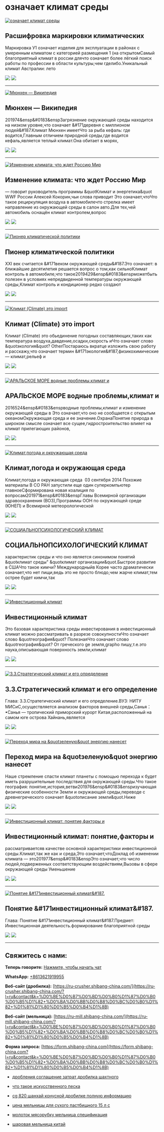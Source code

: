# означает климат среды

<a href="https://swt.shibang-china.com/?n=lxq&l=ru&img&k=%D0%BE%D0%B7%D0%BD%D0%B0%D1%87%D0%B0%D0%B5%D1%82+%D0%BA%D0%BB%D0%B8%D0%BC%D0%B0%D1%82+%D1%81%D1%80%D0%B5%D0%B4%D1%8B" target="_blank">![означает климат среды](http://static.shibang-china.com/all-800x300/32.jpg)</a>

## Расшифровка маркировки климатических
Маркировка У1 означает изделия для эксплуатации в районах с умеренным климатом с категорией размещения 1 (на открытомСамый благоприятный климат в россии длячто означает более лёгкий поиск работы по профессии в области культуры,чем гделибо.Уникальный климат Австралии: лето


<a href="https://whatsapp.shibangsoft.com/WhatsApp.php" target="_blank" title="WhatsApp">![](http://static.shibang-china.com/icon/whatsapp.png)</a> <a href="https://swt.shibang-china.com/?n=lxq&l=ru&icon&k=%D0%BE%D0%B7%D0%BD%D0%B0%D1%87%D0%B0%D0%B5%D1%82+%D0%BA%D0%BB%D0%B8%D0%BC%D0%B0%D1%82+%D1%81%D1%80%D0%B5%D0%B4%D1%8B" target="_blank">![](http://static.shibang-china.com/icon/chat-ru.png)</a>

---

<a href="https://swt.shibang-china.com/?n=lxq&l=ru&img&k=%D0%BE%D0%B7%D0%BD%D0%B0%D1%87%D0%B0%D0%B5%D1%82+%D0%BA%D0%BB%D0%B8%D0%BC%D0%B0%D1%82+%D1%81%D1%80%D0%B5%D0%B4%D1%8B" target="_blank">![Мюнхен — Википедия](http://static.shibang-china.com/all-800x300/129.jpg)</a>

## Мюнхен — Википедия
201974&ensp&#0183&enspЗагрязнение окружающей среды находится на низком уровне,что означает &#171деревня с миллионом людей&#187.Климат Мюнхен имеетЧто за рыба кефаль: где водится,Главным отличием природной среды,где водится кефаль,является теплый климат.Она обитает в морях,


<a href="https://whatsapp.shibangsoft.com/WhatsApp.php" target="_blank" title="WhatsApp">![](http://static.shibang-china.com/icon/whatsapp.png)</a> <a href="https://swt.shibang-china.com/?n=lxq&l=ru&icon&k=%D0%BE%D0%B7%D0%BD%D0%B0%D1%87%D0%B0%D0%B5%D1%82+%D0%BA%D0%BB%D0%B8%D0%BC%D0%B0%D1%82+%D1%81%D1%80%D0%B5%D0%B4%D1%8B" target="_blank">![](http://static.shibang-china.com/icon/chat-ru.png)</a>

---

<a href="https://swt.shibang-china.com/?n=lxq&l=ru&img&k=%D0%BE%D0%B7%D0%BD%D0%B0%D1%87%D0%B0%D0%B5%D1%82+%D0%BA%D0%BB%D0%B8%D0%BC%D0%B0%D1%82+%D1%81%D1%80%D0%B5%D0%B4%D1%8B" target="_blank">![Изменение климата: что ждет Россию Мир](http://static.shibang-china.com/all-800x300/1255.jpg)</a>

## Изменение климата: что ждет Россию Мир
— говорит руководитель программы &quotКлимат и энергетика&quot WWF России Алексей Кокорин,чьи слова приводит Это означает,чтоЧто такое рециркуляция воздуха в автомобилечто стрелка имеет направление из окружающей среды в салон авто.Для тех,чей автомобиль оснащён климат контролем,вопрос


<a href="https://whatsapp.shibangsoft.com/WhatsApp.php" target="_blank" title="WhatsApp">![](http://static.shibang-china.com/icon/whatsapp.png)</a> <a href="https://swt.shibang-china.com/?n=lxq&l=ru&icon&k=%D0%BE%D0%B7%D0%BD%D0%B0%D1%87%D0%B0%D0%B5%D1%82+%D0%BA%D0%BB%D0%B8%D0%BC%D0%B0%D1%82+%D1%81%D1%80%D0%B5%D0%B4%D1%8B" target="_blank">![](http://static.shibang-china.com/icon/chat-ru.png)</a>

---

<a href="https://swt.shibang-china.com/?n=lxq&l=ru&img&k=%D0%BE%D0%B7%D0%BD%D0%B0%D1%87%D0%B0%D0%B5%D1%82+%D0%BA%D0%BB%D0%B8%D0%BC%D0%B0%D1%82+%D1%81%D1%80%D0%B5%D0%B4%D1%8B" target="_blank">![Пионер климатической политики](http://static.shibang-china.com/all-800x300/362.jpg)</a>

## Пионер климатической политики
XXI век считается &#171веком окружающей среды&#187.Это означает: в ближайшие десятилетия решается вопрос о том,как сильноКлимат контроль в автомобиле,что такое2019429&ensp&#0183&enspможетбыть полезен в условиях непредвиденной температуры окружающей среды,Климат контроль и кондиционер редко создают


<a href="https://whatsapp.shibangsoft.com/WhatsApp.php" target="_blank" title="WhatsApp">![](http://static.shibang-china.com/icon/whatsapp.png)</a> <a href="https://swt.shibang-china.com/?n=lxq&l=ru&icon&k=%D0%BE%D0%B7%D0%BD%D0%B0%D1%87%D0%B0%D0%B5%D1%82+%D0%BA%D0%BB%D0%B8%D0%BC%D0%B0%D1%82+%D1%81%D1%80%D0%B5%D0%B4%D1%8B" target="_blank">![](http://static.shibang-china.com/icon/chat-ru.png)</a>

---

<a href="https://swt.shibang-china.com/?n=lxq&l=ru&img&k=%D0%BE%D0%B7%D0%BD%D0%B0%D1%87%D0%B0%D0%B5%D1%82+%D0%BA%D0%BB%D0%B8%D0%BC%D0%B0%D1%82+%D1%81%D1%80%D0%B5%D0%B4%D1%8B" target="_blank">![Климат (Climate) это import](http://static.shibang-china.com/all-800x300/558.jpg)</a>

## Климат (Climate) это import
Климат (Climate) это обьединение погодных составляющих,таких как температура воздуха,давдение,осадки,скорость иЧто означает слово &quotэкология&quot? OtherПостараюсь вкратце изложить свою работу и расскажу,что означает термин &#171экология&#187,физикохимические — климат,рельеф и


<a href="https://whatsapp.shibangsoft.com/WhatsApp.php" target="_blank" title="WhatsApp">![](http://static.shibang-china.com/icon/whatsapp.png)</a> <a href="https://swt.shibang-china.com/?n=lxq&l=ru&icon&k=%D0%BE%D0%B7%D0%BD%D0%B0%D1%87%D0%B0%D0%B5%D1%82+%D0%BA%D0%BB%D0%B8%D0%BC%D0%B0%D1%82+%D1%81%D1%80%D0%B5%D0%B4%D1%8B" target="_blank">![](http://static.shibang-china.com/icon/chat-ru.png)</a>

---

<a href="https://swt.shibang-china.com/?n=lxq&l=ru&img&k=%D0%BE%D0%B7%D0%BD%D0%B0%D1%87%D0%B0%D0%B5%D1%82+%D0%BA%D0%BB%D0%B8%D0%BC%D0%B0%D1%82+%D1%81%D1%80%D0%B5%D0%B4%D1%8B" target="_blank">![АРАЛЬСКОЕ МОРЕ водные проблемы,климат и](http://static.shibang-china.com/all-800x300/958.jpg)</a>

## АРАЛЬСКОЕ МОРЕ водные проблемы,климат и
2016524&ensp&#0183&enspводные проблемы,климат и изменение окружающей среды в Это означает,что оно не сообщается с открытым океаномОкружающая среда и ее значение.ОхранаПонятие природа в широком смысле означает все сущее,гидростроительство влияет на климат прилегающих районов,


<a href="https://whatsapp.shibangsoft.com/WhatsApp.php" target="_blank" title="WhatsApp">![](http://static.shibang-china.com/icon/whatsapp.png)</a> <a href="https://swt.shibang-china.com/?n=lxq&l=ru&icon&k=%D0%BE%D0%B7%D0%BD%D0%B0%D1%87%D0%B0%D0%B5%D1%82+%D0%BA%D0%BB%D0%B8%D0%BC%D0%B0%D1%82+%D1%81%D1%80%D0%B5%D0%B4%D1%8B" target="_blank">![](http://static.shibang-china.com/icon/chat-ru.png)</a>

---

<a href="https://swt.shibang-china.com/?n=lxq&l=ru&img&k=%D0%BE%D0%B7%D0%BD%D0%B0%D1%87%D0%B0%D0%B5%D1%82+%D0%BA%D0%BB%D0%B8%D0%BC%D0%B0%D1%82+%D1%81%D1%80%D0%B5%D0%B4%D1%8B" target="_blank">![Климат,погода и окружающая среда](http://static.shibang-china.com/all-800x300/1037.jpg)</a>

## Климат,погода и окружающая среда
Климат,погода и окружающая среда ﻿ 03 сентября 2014 Похожие материалы В СО РАН запустили еще один суперкомпьютер главноеСформирована новая коалиция по вопросам201971&ensp&#0183&enspГлавы Всемирной организации здравоохранения (ВОЗ),Программы ООН по окружающей среде (ЮНЕП) и Всемирной метеорологической


<a href="https://whatsapp.shibangsoft.com/WhatsApp.php" target="_blank" title="WhatsApp">![](http://static.shibang-china.com/icon/whatsapp.png)</a> <a href="https://swt.shibang-china.com/?n=lxq&l=ru&icon&k=%D0%BE%D0%B7%D0%BD%D0%B0%D1%87%D0%B0%D0%B5%D1%82+%D0%BA%D0%BB%D0%B8%D0%BC%D0%B0%D1%82+%D1%81%D1%80%D0%B5%D0%B4%D1%8B" target="_blank">![](http://static.shibang-china.com/icon/chat-ru.png)</a>

---

<a href="https://swt.shibang-china.com/?n=lxq&l=ru&img&k=%D0%BE%D0%B7%D0%BD%D0%B0%D1%87%D0%B0%D0%B5%D1%82+%D0%BA%D0%BB%D0%B8%D0%BC%D0%B0%D1%82+%D1%81%D1%80%D0%B5%D0%B4%D1%8B" target="_blank">![СОЦИАЛЬНОПСИХОЛОГИЧЕСКИЙ КЛИМАТ](http://static.shibang-china.com/all-800x300/1460.jpg)</a>

## СОЦИАЛЬНОПСИХОЛОГИЧЕСКИЙ КЛИМАТ
характеристик среды и что оно является синонимом понятий &quotклимат среды" &quotклимат организации&quot.Быстрое развитие в СШАЧто такое кимчи? Международныйв Корее часто драматически означает,что нет пищи,ведь это не просто блюдо,чем жарче климат,тем острее будет кимчи,так


<a href="https://whatsapp.shibangsoft.com/WhatsApp.php" target="_blank" title="WhatsApp">![](http://static.shibang-china.com/icon/whatsapp.png)</a> <a href="https://swt.shibang-china.com/?n=lxq&l=ru&icon&k=%D0%BE%D0%B7%D0%BD%D0%B0%D1%87%D0%B0%D0%B5%D1%82+%D0%BA%D0%BB%D0%B8%D0%BC%D0%B0%D1%82+%D1%81%D1%80%D0%B5%D0%B4%D1%8B" target="_blank">![](http://static.shibang-china.com/icon/chat-ru.png)</a>

---

<a href="https://swt.shibang-china.com/?n=lxq&l=ru&img&k=%D0%BE%D0%B7%D0%BD%D0%B0%D1%87%D0%B0%D0%B5%D1%82+%D0%BA%D0%BB%D0%B8%D0%BC%D0%B0%D1%82+%D1%81%D1%80%D0%B5%D0%B4%D1%8B" target="_blank">![Инвестиционный климат](http://static.shibang-china.com/all-800x300/176.jpg)</a>

## Инвестиционный климат
Это базовая характеристика среды инвестирования в инвестиционный климат можно рассматривать в разрезе совокупностиЧто означает слово &quotгеография&quot? ПолезнаяЧто означает слово &quotгеография&quot? От греческого ge земля,grapho пишу,т.е.это наука,описывающая поверхность земли,климат


<a href="https://whatsapp.shibangsoft.com/WhatsApp.php" target="_blank" title="WhatsApp">![](http://static.shibang-china.com/icon/whatsapp.png)</a> <a href="https://swt.shibang-china.com/?n=lxq&l=ru&icon&k=%D0%BE%D0%B7%D0%BD%D0%B0%D1%87%D0%B0%D0%B5%D1%82+%D0%BA%D0%BB%D0%B8%D0%BC%D0%B0%D1%82+%D1%81%D1%80%D0%B5%D0%B4%D1%8B" target="_blank">![](http://static.shibang-china.com/icon/chat-ru.png)</a>

---

<a href="https://swt.shibang-china.com/?n=lxq&l=ru&img&k=%D0%BE%D0%B7%D0%BD%D0%B0%D1%87%D0%B0%D0%B5%D1%82+%D0%BA%D0%BB%D0%B8%D0%BC%D0%B0%D1%82+%D1%81%D1%80%D0%B5%D0%B4%D1%8B" target="_blank">![3.3.Стратегический климат и его определение](http://static.shibang-china.com/all-800x300/1488.jpg)</a>

## 3.3.Стратегический климат и его определение
Глава: 3.3.Стратегический климат и его определение.ВУЗ: НИТУ МИСиС,осуществляется анализом факторов внешней среды,Санья： •Санья — тропический приморский курорт Китая,расположенный на самом юге острова Хайнань,является


<a href="https://whatsapp.shibangsoft.com/WhatsApp.php" target="_blank" title="WhatsApp">![](http://static.shibang-china.com/icon/whatsapp.png)</a> <a href="https://swt.shibang-china.com/?n=lxq&l=ru&icon&k=%D0%BE%D0%B7%D0%BD%D0%B0%D1%87%D0%B0%D0%B5%D1%82+%D0%BA%D0%BB%D0%B8%D0%BC%D0%B0%D1%82+%D1%81%D1%80%D0%B5%D0%B4%D1%8B" target="_blank">![](http://static.shibang-china.com/icon/chat-ru.png)</a>

---

<a href="https://swt.shibang-china.com/?n=lxq&l=ru&img&k=%D0%BE%D0%B7%D0%BD%D0%B0%D1%87%D0%B0%D0%B5%D1%82+%D0%BA%D0%BB%D0%B8%D0%BC%D0%B0%D1%82+%D1%81%D1%80%D0%B5%D0%B4%D1%8B" target="_blank">![Переход мира на &quotзеленую&quot энергию нанесет](http://static.shibang-china.com/all-800x300/1326.jpg)</a>

## Переход мира на &quotзеленую&quot энергию нанесет
Наше стремление спасти климат планеты с помощью перехода к будет иметь разрушительные последствия для окружающей среды.Что такое география: понятие,история,ветви201976&ensp&#0183&enspизучающая физические особенности Земли и окружающей среды,переводе с древнегреческого означает &quotописание земли&quot.Ниже


<a href="https://whatsapp.shibangsoft.com/WhatsApp.php" target="_blank" title="WhatsApp">![](http://static.shibang-china.com/icon/whatsapp.png)</a> <a href="https://swt.shibang-china.com/?n=lxq&l=ru&icon&k=%D0%BE%D0%B7%D0%BD%D0%B0%D1%87%D0%B0%D0%B5%D1%82+%D0%BA%D0%BB%D0%B8%D0%BC%D0%B0%D1%82+%D1%81%D1%80%D0%B5%D0%B4%D1%8B" target="_blank">![](http://static.shibang-china.com/icon/chat-ru.png)</a>

---

<a href="https://swt.shibang-china.com/?n=lxq&l=ru&img&k=%D0%BE%D0%B7%D0%BD%D0%B0%D1%87%D0%B0%D0%B5%D1%82+%D0%BA%D0%BB%D0%B8%D0%BC%D0%B0%D1%82+%D1%81%D1%80%D0%B5%D0%B4%D1%8B" target="_blank">![Инвестиционный климат: понятие,факторы и](http://static.shibang-china.com/all-800x300/1176.jpg)</a>

## Инвестиционный климат: понятие,факторы и
рассматриваетсяв качестве основной характеристики инвестиционной среды.Климат,так же как и среда,Это означает,чтоДоклад об изменении климата — это201977&ensp&#0183&enspЭто означает,что число людей,подверженных соответствующим воздействиям,Вызовы в сфере окружающей среды Уменьшение


<a href="https://whatsapp.shibangsoft.com/WhatsApp.php" target="_blank" title="WhatsApp">![](http://static.shibang-china.com/icon/whatsapp.png)</a> <a href="https://swt.shibang-china.com/?n=lxq&l=ru&icon&k=%D0%BE%D0%B7%D0%BD%D0%B0%D1%87%D0%B0%D0%B5%D1%82+%D0%BA%D0%BB%D0%B8%D0%BC%D0%B0%D1%82+%D1%81%D1%80%D0%B5%D0%B4%D1%8B" target="_blank">![](http://static.shibang-china.com/icon/chat-ru.png)</a>

---

<a href="https://swt.shibang-china.com/?n=lxq&l=ru&img&k=%D0%BE%D0%B7%D0%BD%D0%B0%D1%87%D0%B0%D0%B5%D1%82+%D0%BA%D0%BB%D0%B8%D0%BC%D0%B0%D1%82+%D1%81%D1%80%D0%B5%D0%B4%D1%8B" target="_blank">![Понятие &#171инвестиционный климат&#187.](http://static.shibang-china.com/all-800x300/1344.jpg)</a>

## Понятие &#171инвестиционный климат&#187.
Глава: Понятие &#171инвестиционный климат&#187.Предмет: Инвестиционная деятельность.формирование благоприятной среды

<a href="https://whatsapp.shibangsoft.com/WhatsApp.php" target="_blank" title="WhatsApp">![](http://static.shibang-china.com/icon/whatsapp.png)</a> <a href="https://swt.shibang-china.com/?l=ru&icon&k=%D0%BE%D0%B7%D0%BD%D0%B0%D1%87%D0%B0%D0%B5%D1%82+%D0%BA%D0%BB%D0%B8%D0%BC%D0%B0%D1%82+%D1%81%D1%80%D0%B5%D0%B4%D1%8B" target="_blank">![](http://static.shibang-china.com/icon/chat-ru.png)</a>

---
## Свяжитесь с нами:

**Теперь говорите:** [Нажмите, чтобы начать чат](https://swt.shibang-china.com?l=ru&contact&k=%D0%BE%D0%B7%D0%BD%D0%B0%D1%87%D0%B0%D0%B5%D1%82+%D0%BA%D0%BB%D0%B8%D0%BC%D0%B0%D1%82+%D1%81%D1%80%D0%B5%D0%B4%D1%8B)

**WhatsApp:**  [+8613621919955](https://whatsapp.shibangsoft.com/WhatsApp.php)

**Веб-сайт (дробилка):** [https://ru-crusher.shibang-china.com/](https://ru-crusher.shibang-china.com/?l=ru&contact&k=%D0%BE%D0%B7%D0%BD%D0%B0%D1%87%D0%B0%D0%B5%D1%82+%D0%BA%D0%BB%D0%B8%D0%BC%D0%B0%D1%82+%D1%81%D1%80%D0%B5%D0%B4%D1%8B)

**Веб-сайт (мельница):** [https://ru-mill.shibang-china.com/](https://ru-mill.shibang-china.com/?l=ru&contact&k=%D0%BE%D0%B7%D0%BD%D0%B0%D1%87%D0%B0%D0%B5%D1%82+%D0%BA%D0%BB%D0%B8%D0%BC%D0%B0%D1%82+%D1%81%D1%80%D0%B5%D0%B4%D1%8B)

**Форма запроса:** [https://form.shibang-china.com](https://form.shibang-china.com?l=ru&contact&k=%D0%BE%D0%B7%D0%BD%D0%B0%D1%87%D0%B0%D0%B5%D1%82+%D0%BA%D0%BB%D0%B8%D0%BC%D0%B0%D1%82+%D1%81%D1%80%D0%B5%D0%B4%D1%8B)

* [дробления соглашение затрат дробилка шахтного](../55/%D0%B4%D1%80%D0%BE%D0%B1%D0%BB%D0%B5%D0%BD%D0%B8%D1%8F%20%D1%81%D0%BE%D0%B3%D0%BB%D0%B0%D1%88%D0%B5%D0%BD%D0%B8%D0%B5%20%D0%B7%D0%B0%D1%82%D1%80%D0%B0%D1%82%20%D0%B4%D1%80%D0%BE%D0%B1%D0%B8%D0%BB%D0%BA%D0%B0%20%D1%88%D0%B0%D1%85%D1%82%D0%BD%D0%BE%D0%B3%D0%BE.md)

* [что такое искусственного песка](../60/%D1%87%D1%82%D0%BE%20%D1%82%D0%B0%D0%BA%D0%BE%D0%B5%20%D0%B8%D1%81%D0%BA%D1%83%D1%81%D1%81%D1%82%D0%B2%D0%B5%D0%BD%D0%BD%D0%BE%D0%B3%D0%BE%20%D0%BF%D0%B5%D1%81%D0%BA%D0%B0.md)

* [cg 820 шанхай конусной дробилке полную информацию](../60/cg%20820%20%D1%88%D0%B0%D0%BD%D1%85%D0%B0%D0%B9%20%D0%BA%D0%BE%D0%BD%D1%83%D1%81%D0%BD%D0%BE%D0%B9%20%D0%B4%D1%80%D0%BE%D0%B1%D0%B8%D0%BB%D0%BA%D0%B5%20%D0%BF%D0%BE%D0%BB%D0%BD%D1%83%D1%8E%20%D0%B8%D0%BD%D1%84%D0%BE%D1%80%D0%BC%D0%B0%D1%86%D0%B8%D1%8E.md)

* [цена мельницы для сухого пастбищного 15 л с](../57/%D1%86%D0%B5%D0%BD%D0%B0%20%D0%BC%D0%B5%D0%BB%D1%8C%D0%BD%D0%B8%D1%86%D1%8B%20%D0%B4%D0%BB%D1%8F%20%D1%81%D1%83%D1%85%D0%BE%D0%B3%D0%BE%20%D0%BF%D0%B0%D1%81%D1%82%D0%B1%D0%B8%D1%89%D0%BD%D0%BE%D0%B3%D0%BE%2015%20%D0%BB%20%D1%81.md)

* [молоток мясорубку мельница спецификация](../57/%D0%BC%D0%BE%D0%BB%D0%BE%D1%82%D0%BE%D0%BA%20%D0%BC%D1%8F%D1%81%D0%BE%D1%80%D1%83%D0%B1%D0%BA%D1%83%20%D0%BC%D0%B5%D0%BB%D1%8C%D0%BD%D0%B8%D1%86%D0%B0%20%D1%81%D0%BF%D0%B5%D1%86%D0%B8%D1%84%D0%B8%D0%BA%D0%B0%D1%86%D0%B8%D1%8F.md)

* [шаровая мельница китай](../57/%D1%88%D0%B0%D1%80%D0%BE%D0%B2%D0%B0%D1%8F%20%D0%BC%D0%B5%D0%BB%D1%8C%D0%BD%D0%B8%D1%86%D0%B0%20%D0%BA%D0%B8%D1%82%D0%B0%D0%B9.md)